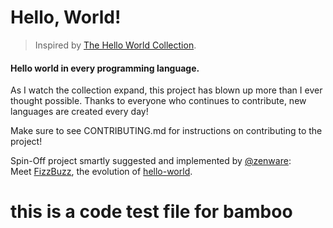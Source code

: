 Hello, World!
=============

> Inspired by [The Hello World Collection](https://helloworldcollection.github.io/).

#### Hello world in every programming language.

As I watch the collection expand, this project has blown up more than I ever thought possible.
Thanks to everyone who continues to contribute, new languages are created every day!

Make sure to see CONTRIBUTING.md for instructions on contributing to the project!

Spin-Off project smartly suggested and implemented by [@zenware](https://github.com/zenware):  
Meet [FizzBuzz](https://github.com/zenware/FizzBuzz), the evolution of [hello-world](https://github.com/leachim6/hello-world).
# this is a code test file for bamboo
